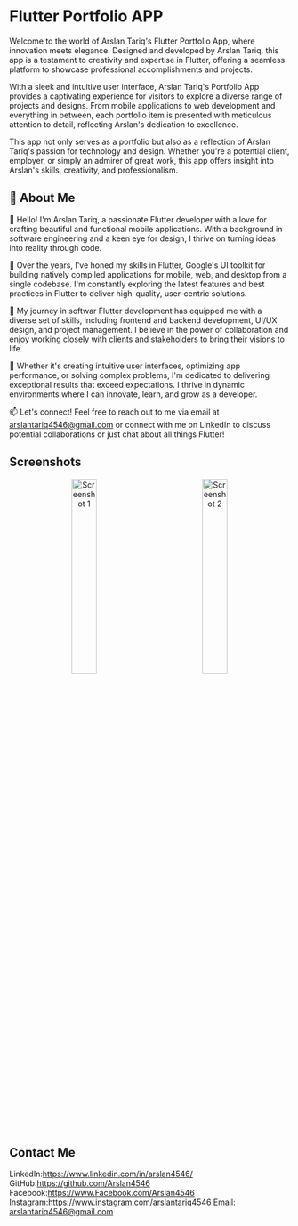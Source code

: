 
# Flutter Portfolio APP

Welcome to the world of Arslan Tariq's Flutter Portfolio App, where innovation meets elegance. Designed and developed by Arslan Tariq, this app is a testament to creativity and expertise in Flutter, offering a seamless platform to showcase professional accomplishments and projects.

With a sleek and intuitive user interface, Arslan Tariq's Portfolio App provides a captivating experience for visitors to explore a diverse range of projects and designs. From mobile applications to web development and everything in between, each portfolio item is presented with meticulous attention to detail, reflecting Arslan's dedication to excellence.

This app not only serves as a portfolio but also as a reflection of Arslan Tariq's passion for technology and design. Whether you're a potential client, employer, or simply an admirer of great work, this app offers insight into Arslan's skills, creativity, and professionalism.


## 🚀 About Me
👋 Hello! I'm Arslan Tariq, a passionate Flutter developer with a love for crafting beautiful and functional mobile applications. With a background in software engineering and a keen eye for design, I thrive on turning ideas into reality through code.

🚀 Over the years, I've honed my skills in Flutter, Google's UI toolkit for building natively compiled applications for mobile, web, and desktop from a single codebase. I'm constantly exploring the latest features and best practices in Flutter to deliver high-quality, user-centric solutions.

💼 My journey in softwar Flutter development has equipped me with a diverse set of skills, including frontend and backend development, UI/UX design, and project management. I believe in the power of collaboration and enjoy working closely with clients and stakeholders to bring their visions to life.

🌟 Whether it's creating intuitive user interfaces, optimizing app performance, or solving complex problems, I'm dedicated to delivering exceptional results that exceed expectations. I thrive in dynamic environments where I can innovate, learn, and grow as a developer.

📫 Let's connect! Feel free to reach out to me via email at arslantariq4546@gmail.com or connect with me on LinkedIn to discuss potential collaborations or just chat about all things Flutter!


## Screenshots

<p align="center">
  <img src="https://github.com/Arslan4546/Portfolio-App-by-ArslanTariq/blob/main/assets/screenshoot/SS1.png" alt="Screenshot 1" width="30%" style="margin: 0 40px;"/>
  <img src="https://github.com/Arslan4546/Portfolio-App-by-ArslanTariq/blob/main/assets/screenshoot/SS2.png" alt="Screenshot 2" width="30%" style="margin: 0 40px;"/>
</p>


## Contact Me

LinkedIn:https://www.linkedin.com/in/arslan4546/
GitHub:https://github.com/Arslan4546
Facebook:https://www.Facebook.com/Arslan4546
Instagram:https://www.instagram.com/arslantariq4546
Email: arslantariq4546@gmail.com



